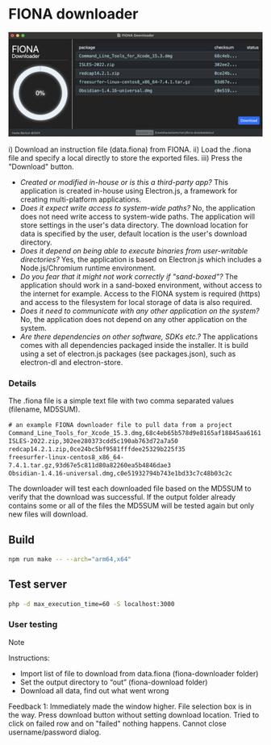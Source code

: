 # FIONA downloader

![Interface](https://github.com/HaukeBartsch/FIONA-downloader/blob/main/images/interface.png)

i) Download an instruction file (data.fiona) from FIONA. ii) Load the .fiona file and specify a local directly to store the exported files. iii) Press the "Download" button.

 - *Created or modified in-house or is this a third-party app?* This application is created in-house using Electron.js, a framework for creating multi-platform applications.
 - *Does it expect write access to system-wide paths?* No, the application does not need write access to system-wide paths. The application will store settings in the user's data directory. The download location for data is specified by the user, default location is the user's download directory.
 - *Does it depend on being able to execute binaries from user-writable directories?* Yes, the application is based on Electron.js which includes a Node.js/Chromium runtime environment.
 - *Do you fear that it might not work correctly if "sand-boxed"?* The application should work in a sand-boxed environment, without access to the internet for example. Access to the FIONA system is required (https) and access to the filesystem for local storage of data is also required.
 - *Does it need to communicate with any other application on the system?* No, the application does not depend on any other application on the system.
 - *Are there dependencies on other software, SDKs etc.?* The applications comes with all dependencies packaged inside the installer. It is build using a set of electron.js packages (see packages.json), such as electron-dl and electron-store.

### Details

The .fiona file is a simple text file with two comma separated values (filename, MD5SUM). 

```csv
# an example FIONA downloader file to pull data from a project
Command_Line_Tools_for_Xcode_15.3.dmg,68c4eb65b578d9e8165af18845aa6161
ISLES-2022.zip,302ee280373cdd5c190ab763d72a7a50
redcap14.2.1.zip,0ce24bc5bf9581fffdee25329b225f35
freesurfer-linux-centos8_x86_64-7.4.1.tar.gz,93d67e5c811d80a82260ea5b4846dae3
Obsidian-1.4.16-universal.dmg,c0e51932794b743e1bd33c7c48b03c2c
```

The downloader will test each downloaded file based on the MD5SUM to verify that the download was successful. If the output folder already contains some or all of the files the MD5SUM will be tested again but only new files will download.


## Build  

```bash
npm run make -- --arch="arm64,x64"
```

## Test server

```bash
php -d max_execution_time=60 -S localhost:3000 
```

### User testing 

> [!NOTE]
> Instructions:
> - Import list of file to download from data.fiona (fiona-downloader folder)
> - Set the output directory to “out” (fiona-download folder)
> - Download all data, find out what went wrong


Feedback 1: Immediately made the window higher. File selection box is in the way. Press download button without setting download location. Tried to click on failed row and on "failed" nothing happens. Cannot close username/password dialog.
